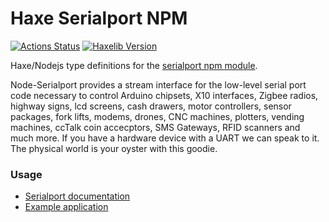 
# Haxe Serialport NPM
[![Actions Status](https://github.com/tong/hxnodejs-serialport/workflows/CI/badge.svg)](https://github.com/tong/hxnodejs-serialport) [![Haxelib Version](https://img.shields.io/github/tag/tong/hxnodejs-serialport.svg?colorA=EA8220&colorB=FBC707&label=haxelib)](http://lib.haxe.org/p/hxnodejs-serialport/)


Haxe/Nodejs type definitions for the [serialport npm module](https://github.com/node-serialport/node-serialport).

Node-Serialport provides a stream interface for the low-level serial port code necessary to control Arduino chipsets, X10 interfaces, Zigbee radios, highway signs, lcd screens, cash drawers, motor controllers, sensor packages, fork lifts, modems, drones, CNC machines, plotters, vending machines, ccTalk coin accecptors, SMS Gateways, RFID scanners and much more. If you have a hardware device with a UART we can speak to it. The physical world is your oyster with this goodie.


### Usage
 - [Serialport documentation](https://serialport.io/docs/en/guide-about)
 - [Example application](https://github.com/tong/hxnodejs-serialport/blob/master/example/App.hx)
